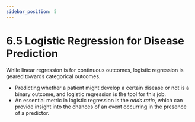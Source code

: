```yaml
---
sidebar_position: 5
---
```


# 6.5 Logistic Regression for Disease Prediction

While linear regression is for continuous outcomes, logistic regression is geared towards categorical outcomes.

- Predicting whether a patient might develop a certain disease or not is a binary outcome, and logistic regression is the tool for this job.
- An essential metric in logistic regression is the *odds ratio*, which can provide insight into the chances of an event occurring in the presence of a predictor.
